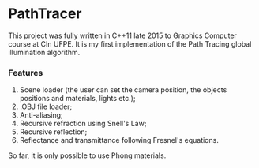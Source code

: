 # PathTracer

This project was fully written in C++11 late 2015 to Graphics Computer course at CIn UFPE. It is my first implementation of the Path Tracing global illumination algorithm.

### Features ###

1. Scene loader (the user can set the camera position, the objects positions and materials, lights etc.);
2. .OBJ file loader;
3. Anti-aliasing;
4. Recursive refraction using Snell's Law;
5. Recursive reflection;
6. Reflectance and transmittance following Fresnel's equations.

So far, it is only possible to use Phong materials.

